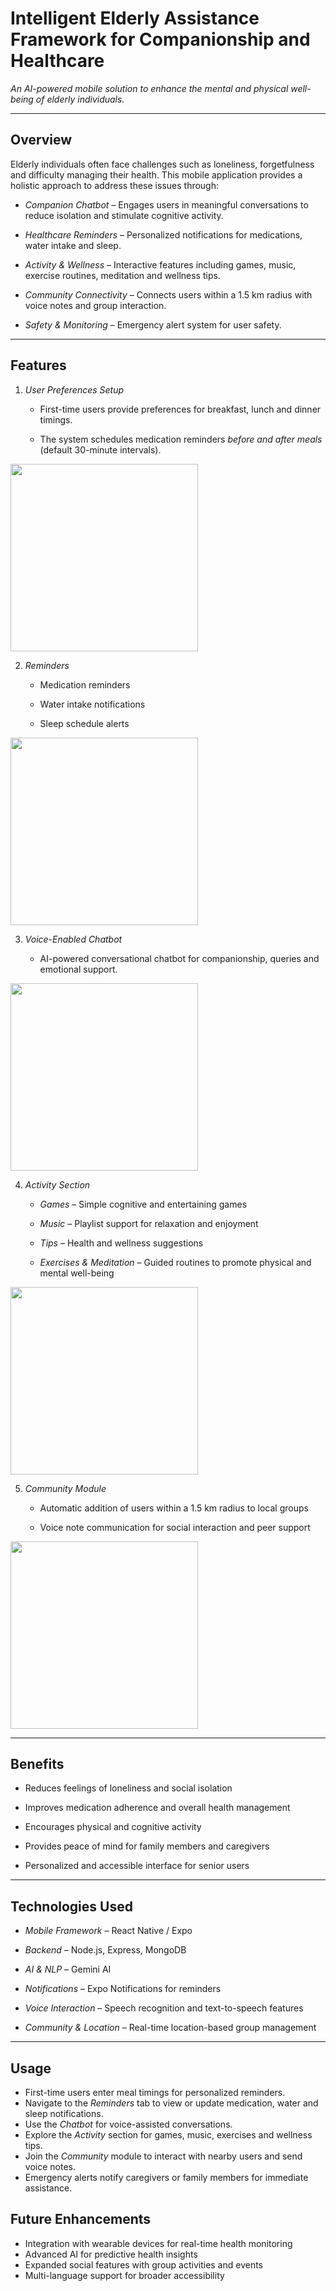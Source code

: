 # Intelligent Elderly Assistance Framework for Companionship and Healthcare



*An AI-powered mobile solution to enhance the mental and physical well-being of elderly individuals.*



---



## Overview



Elderly individuals often face challenges such as loneliness, forgetfulness and difficulty managing their health. This mobile application provides a holistic approach to address these issues through:



- *Companion Chatbot* – Engages users in meaningful conversations to reduce isolation and stimulate cognitive activity.

- *Healthcare Reminders* – Personalized notifications for medications, water intake and sleep.

- *Activity & Wellness* – Interactive features including games, music, exercise routines, meditation and wellness tips.

- *Community Connectivity* – Connects users within a 1.5 km radius with voice notes and group interaction.

- *Safety & Monitoring* – Emergency alert system for user safety.



---



## Features



1. *User Preferences Setup*  

   - First-time users provide preferences for breakfast, lunch and dinner timings.  

   - The system schedules medication reminders *before and after meals* (default 30-minute intervals).
<img src="App-Screenshots/Preferences.png" width="300">


2. *Reminders*  

   - Medication reminders  

   - Water intake notifications  

   - Sleep schedule alerts  
<img src="App-Screenshots/Reminder.png" width="300">


3. *Voice-Enabled Chatbot*  

   - AI-powered conversational chatbot for companionship, queries and emotional support.
<img src="App-Screenshots/Chatbot.png" width="300">


4. *Activity Section*  

   - *Games* – Simple cognitive and entertaining games  

   - *Music* – Playlist support for relaxation and enjoyment  

   - *Tips* – Health and wellness suggestions  

   - *Exercises & Meditation* – Guided routines to promote physical and mental well-being  
<img src="App-Screenshots/Activities & Games.png" width="300">


5. *Community Module*  

   - Automatic addition of users within a 1.5 km radius to local groups  

   - Voice note communication for social interaction and peer support  
<img src="App-Screenshots/Community.png" width="300">


---



## Benefits



- Reduces feelings of loneliness and social isolation  

- Improves medication adherence and overall health management  

- Encourages physical and cognitive activity  

- Provides peace of mind for family members and caregivers  

- Personalized and accessible interface for senior users  



---



## Technologies Used



- *Mobile Framework* – React Native / Expo  

- *Backend* – Node.js, Express, MongoDB  

- *AI & NLP* – Gemini AI

- *Notifications* – Expo Notifications for reminders  

- *Voice Interaction* – Speech recognition and text-to-speech features  

- *Community & Location* – Real-time location-based group management  



---



## Usage

- First-time users enter meal timings for personalized reminders.  
- Navigate to the *Reminders* tab to view or update medication, water and sleep notifications.  
- Use the *Chatbot* for voice-assisted conversations.  
- Explore the *Activity* section for games, music, exercises and wellness tips.  
- Join the *Community* module to interact with nearby users and send voice notes.  
- Emergency alerts notify caregivers or family members for immediate assistance.  

## Future Enhancements

- Integration with wearable devices for real-time health monitoring  
- Advanced AI for predictive health insights  
- Expanded social features with group activities and events  
- Multi-language support for broader accessibility
